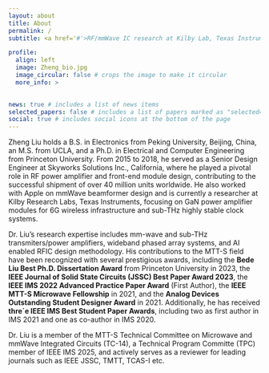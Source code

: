 ```yaml
---
layout: about
title: About
permalink: /
subtitle: <a href='#'>RF/mmWave IC research at Kilby Lab, Texas Instruments</a>. Ph.D at Princeton University, B.S at Peking University

profile:
  align: left
  image: Zheng_bio.jpg
  image_circular: false # crops the image to make it circular
  more_info: >
    

news: true # includes a list of news items
selected_papers: false # includes a list of papers marked as "selected={true}"
social: true # includes social icons at the bottom of the page
---
```



Zheng Liu holds a B.S. in Electronics from Peking University, Beijing, China, an M.S. from UCLA, and a Ph.D. in Electrical and Computer Engineering from Princeton University. From 2015 to 2018, he served as a Senior Design Engineer at Skyworks Solutions Inc., California, where he played a pivotal role in RF power amplifier and front-end module design, contributing to the successful shipment of over 40 million units worldwide. He also worked with Apple on mmWave beamformer design and is currently a researcher at Kilby Research Labs, Texas Instruments, focusing on GaN power amplifier modules for 6G wireless infrastructure  and sub-THz highly stable clock systems.

Dr. Liu’s research expertise includes mm-wave and sub-THz transmiters/power amplifiers, wideband phased array systems, and AI enabled RFIC design methodology. His contributions to the MTT-S field have been recognized with several prestigious awards, including the **Bede Liu Best Ph.D. Dissertation Award** from Princeton University in 2023, the **IEEE Journal of Solid State Circuits (JSSC) Best Paper Award 2023**, the **IEEE IMS 2022 Advanced Practice Paper Award** (First Author), the **IEEE MTT-S Microwave Fellowship** in 2021, and the **Analog Devices Outstanding Student Designer Award** in 2021. Additionally, he has received **thre`e IEEE IMS Best Student Paper Awards**, including two as first author in IMS 2021 and one as co-author in IMS 2020.

Dr. Liu is a member of the MTT-S Technical Committee on Microwave and mmWave Integrated Circuits (TC-14), a Technical Program Committe (TPC) member of IEEE IMS 2025,  and actively serves as a reviewer for leading journals such as IEEE JSSC, TMTT, TCAS-I etc.